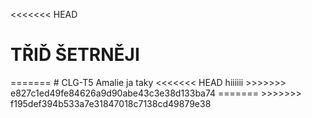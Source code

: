 <<<<<<< HEAD
<html>

<head>
<title>tridsetrneji</title>
</head>

<body>
<div>
<h1>TŘIĎ ŠETRNĚJI</h1>
</div>
</body>

</html>
=======
# CLG-T5
Amalie
ja taky
<<<<<<< HEAD
hiiiiii
>>>>>>> e827c1ed49fe84626a9d90abe43c3e38d133ba74
=======
>>>>>>> f195def394b533a7e31847018c7138cd49879e38
